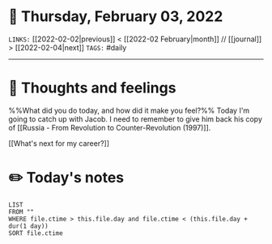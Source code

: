 # 📅 Thursday, February 03, 2022
`LINKS:` [[2022-02-02|previous]] < [[2022-02 February|month]] // [[journal]] > [[2022-02-04|next]] 
`TAGS:` #daily

---
# 💭 Thoughts and feelings
%%What did you do today, and how did it make you feel?%%
Today I'm going to catch up with Jacob. I need to remember to give him back his copy of [[Russia - From Revolution to Counter-Revolution (1997)]]. 

[[What's next for my career?]]

# ✏️ Today's notes
```dataview
LIST 
FROM ""
WHERE file.ctime > this.file.day and file.ctime < (this.file.day + dur(1 day))
SORT file.ctime
```
